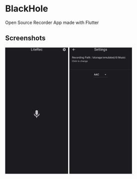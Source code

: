 # BlackHole
Open Source Recorder App made with Flutter

## Screenshots
<img src="https://github.com/ananyatimalsina/literec/blob/main/screenshots/Home.png" width="40%"></img> <img src="https://github.com/ananyatimalsina/literec/blob/main/screenshots/Settings.png" width="40%"></img>
